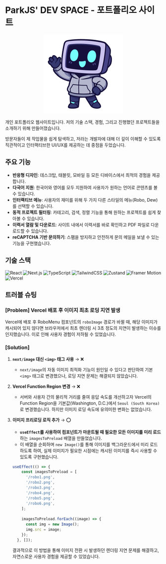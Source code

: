 # ParkJS' DEV SPACE - 포트폴리오 사이트
<p align="center">
    <img src="./public/images/robo/robo1.png" width="256" height="256">
</p>

개인 포트폴리오 웹사이트입니다. 저의 기술 스택, 경험, 그리고 진행했던 프로젝트들을 소개하기 위해 만들어졌습니다.

방문자들이 제 작업물을 쉽게 탐색하고, 저라는 개발자에 대해 더 깊이 이해할 수 있도록 직관적이고 인터랙티브한 UI/UX를 제공하는 데 중점을 두었습니다.

## 주요 기능

* **반응형 디자인**: 데스크탑, 태블릿, 모바일 등 모든 디바이스에서 최적의 경험을 제공합니다.
* **다국어 지원**: 한국어와 영어를 모두 지원하여 사용자가 원하는 언어로 콘텐츠를 볼 수 있습니다.
* **인터랙티브 메뉴**: 사용자의 재미를 위해 두 가지 다른 스타일의 메뉴(Robo, Dew)를 선택할 수 있습니다.
* **동적 프로젝트 필터링**: 카테고리, 검색, 정렬 기능을 통해 원하는 프로젝트를 쉽게 찾아볼 수 있습니다.
* **이력서 열람 및 다운로드**: 사이트 내에서 이력서를 바로 확인하고 PDF 파일로 다운로드할 수 있습니다.
* **reCAPTCHA 기반 문의하기**: 스팸을 방지하고 안전하게 문의 메일을 보낼 수 있는 기능을 구현했습니다.

## 기술 스택

![React](https://img.shields.io/badge/React-20232A?style=badge&logo=react&logoColor=61DAFB)
![Next.js](https://img.shields.io/badge/Next.js-000000?style=badge&logo=next.js&logoColor=white)
![TypeScript](https://img.shields.io/badge/TypeScript-3178C6?style=badge&logo=typescript&logoColor=white)
![TailwindCSS](https://img.shields.io/badge/TailwindCSS-06B6D4?style=badge&logo=tailwindcss&logoColor=white)
![Zustand](https://img.shields.io/badge/Zustand-000000?style=badge&logo=zustand&logoColor=white)
![Framer Motion](https://img.shields.io/badge/Framer_Motion-0055FF?style=badge&logo=framer&logoColor=white)
![Vercel](https://img.shields.io/badge/Vercel-000000?style=badge&logo=vercel&logoColor=white)

## 트러블 슈팅

### [Problem] Vercel 배포 후 이미지 최초 로딩 지연 발생

Vercel에 배포 후 RoboMenu 컴포넌트의 `roboImage` 경로가 바뀔 때, 해당 이미지가 캐시되어 있지 않다면 브라우저에서 최초 렌더링 시 3초 정도의 지연이 발생하는 이슈를 인지했습니다. 이로 인해 사용자 경험이 저하될 수 있었습니다.

### [Solution]

1.  **`next/image` 대신 `<img>` 태그 사용** → ❌
    * `next/image`의 자동 이미지 최적화 기능이 원인일 수 있다고 판단하여 기본 `<img>` 태그로 변경했으나, 로딩 지연 문제는 해결되지 않았습니다.

2.  **Vercel Function Region 변경** → ❌
    * 서버와 사용자 간의 물리적 거리를 줄여 응답 속도를 개선하고자 Vercel의 Function Region을 기본값(Washington, D.C.)에서 `Seoul (South Korea)`로 변경했습니다. 하지만 이미지 로딩 속도에 유의미한 변화는 없었습니다.

3.  **이미지 프리로딩 로직 추가** → ⭕
    * **`useEffect`를 사용하여 컴포넌트가 마운트될 때 필요한 모든 이미지를 미리 로드**하는 `imagesToPreload` 배열을 만들었습니다.
    * 이 배열을 순회하며 `new Image()`를 통해 이미지를 백그라운드에서 미리 로드하도록 하여, 실제 이미지가 필요한 시점에는 캐시된 이미지를 즉시 사용할 수 있도록 구현했습니다.

    ```javascript
    useEffect(() => {
        const imagesToPreload = [
          '/robo1.png',
          '/robo2.png',
          '/robo3.png',
          '/robo4.png',
          '/robo5.png',
          '/robo6.png',
        ];
      
        imagesToPreload.forEach((image) => {
          const img = new Image();
          img.src = image;
        });
      }, []);
    ```

    결과적으로 이 방법을 통해 이미지 전환 시 발생하던 렌더링 지연 문제를 해결하고, 자연스로운 사용자 경험을 제공할 수 있었습니다.
